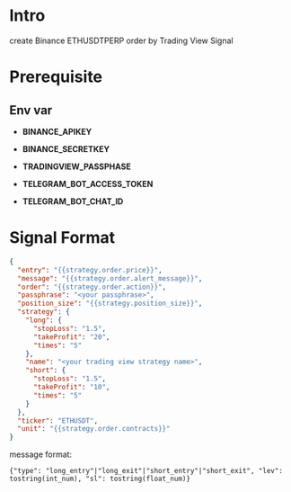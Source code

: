 # Intro

create Binance ETHUSDTPERP order by Trading View Signal

# Prerequisite

## Env var

- **BINANCE_APIKEY**

- **BINANCE_SECRETKEY**

- **TRADINGVIEW_PASSPHASE**

- **TELEGRAM_BOT_ACCESS_TOKEN**

- **TELEGRAM_BOT_CHAT_ID**

# Signal Format
```json
{
  "entry": "{{strategy.order.price}}",
  "message": "{{strategy.order.alert_message}}",
  "order": "{{strategy.order.action}}",
  "passphrase": "<your passphrase>",
  "position_size": "{{strategy.position_size}}",
  "strategy": {
    "long": {
      "stopLoss": "1.5",
      "takeProfit": "20",
      "times": "5"
    },
    "name": "<your trading view strategy name>",
    "short": {
      "stopLoss": "1.5",
      "takeProfit": "10",
      "times": "5"
    }
  },
  "ticker": "ETHUSDT",
  "unit": "{{strategy.order.contracts}}"
}
```

message format:

```
{"type": "long_entry"|"long_exit"|"short_entry"|"short_exit", "lev": tostring(int_num), "sl": tostring(float_num)}
```
